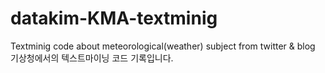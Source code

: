 # datakim-KMA-textminig
Textminig code  about meteorological(weather) subject from twitter &amp;  blog
기상청에서의 텍스트마이닝 코드 기록입니다.

#
